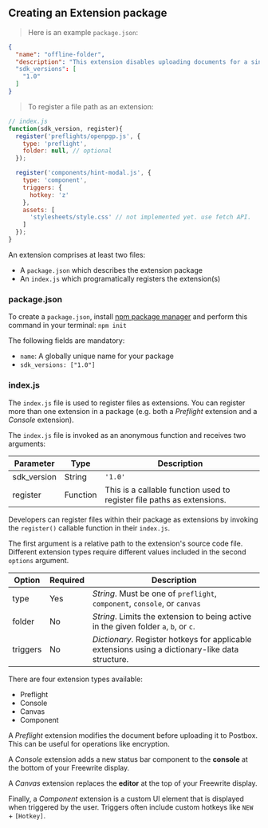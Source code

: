 ## Creating an Extension package

> Here is an example `package.json`:

```json
{
  "name": "offline-folder",
  "description": "This extension disables uploading documents for a single folder."
  "sdk_versions": [
    "1.0"
  ]
}
```

> To register a file path as an extension:

```javascript
// index.js
function(sdk_version, register){ 
  register('preflights/openpgp.js', {
    type: 'preflight',
    folder: null, // optional
  });

  register('components/hint-modal.js', {
    type: 'component',
    triggers: {
      hotkey: 'z'
    },
    assets: [
      'stylesheets/style.css' // not implemented yet. use fetch API.
    ]
  });
}
```

An extension comprises at least two files:

* A `package.json` which describes the extension package
* An `index.js` which programatically registers the extension(s)

### package.json

To create a `package.json`, install [npm package manager](https://docs.npmjs.com/getting-started/installing-node) and perform this command in your terminal: `npm init`

The following fields are mandatory:

* `name`: A globally unique name for your package
* `sdk_versions: ["1.0"]`

### index.js

The `index.js` file is used to register files as extensions. You can register more than one extension in a package (e.g. both a *Preflight* extension and a *Console* extension).

The `index.js` file is invoked as an anonymous function and receives two arguments:

Parameter | Type | Description
--------- | ------- | -----------
sdk_version | String | `'1.0'`
register | Function | This is a callable function used to register file paths as extensions.

Developers can register files within their package as extensions by invoking the `register()` callable function in their `index.js`.

The first argument is a relative path to the extension's source code file. Different extension types require different values included in the second `options` argument.

Option | Required | Description
------ | -------- | -----------
type | Yes | *String*. Must be one of `preflight`, `component`, `console`, or `canvas`
folder | No | *String*. Limits the extension to being active in the given folder `a`, `b`, or `c`.
triggers | No | *Dictionary*. Register hotkeys for applicable extensions using a dictionary-like data structure.

There are four extension types available:

* Preflight
* Console
* Canvas
* Component

A *Preflight* extension modifies the document before uploading it to Postbox. This can be useful for operations like encryption.

A *Console* extension adds a new status bar component to the **console** at the bottom of your Freewrite display.

A *Canvas* extension replaces the **editor** at the top of your Freewrite display.

Finally, a *Component* extension is a custom UI element that is displayed when triggered by the user. Triggers often include custom hotkeys like `NEW` + `[Hotkey]`.